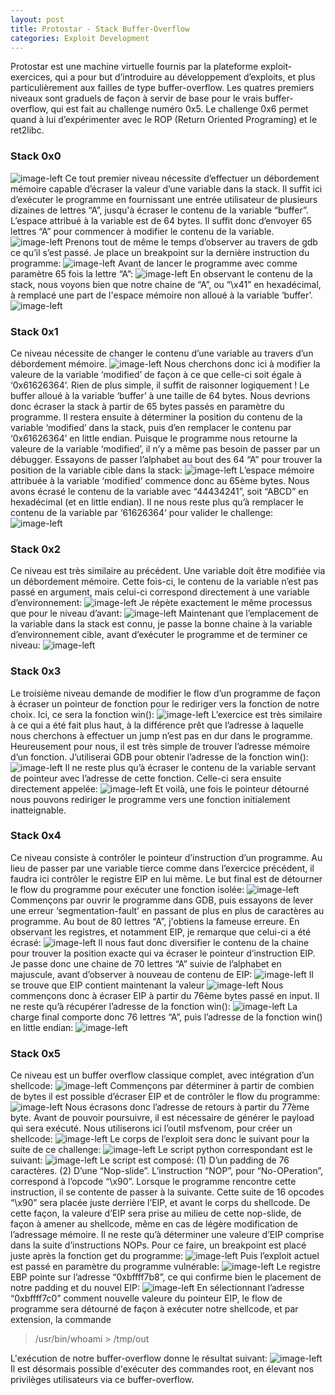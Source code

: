 ```yaml
---
layout: post
title: Protostar - Stack Buffer-Overflow
categories: Exploit Development
---
```

Protostar est une machine virtuelle fournis par la plateforme exploit-exercices, qui a pour but d’introduire au développement d’exploits, et plus particulièrement aux failles de type buffer-overflow. Les quatres premiers niveaux sont graduels de façon à servir de base pour le vrais buffer-overflow, qui est fait au challenge numéro 0x5. Le challenge 0x6 permet quand à lui d’expérimenter avec le ROP (Return Oriented Programing) et le ret2libc.

### Stack 0x0
![image-left](/img/Protostar/A0.PNG)
Ce tout premier niveau nécessite d’effectuer un débordement mémoire capable d’écraser la valeur d’une variable dans la stack. Il suffit ici d’exécuter le programme en fournissant une entrée utilisateur de plusieurs dizaines de lettres “A”, jusqu'à écraser le contenu de la variable “buffer”. L’espace attribué à la variable est de 64 bytes. Il suffit donc d’envoyer 65 lettres “A” pour commencer à modifier le contenu de la variable.
![image-left](/img/Protostar/A.PNG)
Prenons tout de même le temps d’observer au travers de gdb ce qu’il s’est passé.
Je place un breakpoint sur la dernière instruction du programme:
![image-left](/img/Protostar/B.PNG)
Avant de lancer le programme avec comme paramètre 65 fois la lettre “A”:
![image-left](/img/Protostar/C.PNG)
En observant le contenu de la stack, nous voyons bien que notre chaine de “A”, ou “\\x41” en hexadécimal, à remplacé une part de l'espace mémoire non alloué à la variable ‘buffer’.
![image-left](/img/Protostar/D.PNG)

### Stack 0x1
Ce niveau nécessite de changer le contenu d’une variable au travers d’un débordement mémoire.
![image-left](/img/Protostar/E.PNG)
Nous cherchons donc ici à modifier la valeure de la variable ‘modified’ de façon à ce que celle-ci soit égale à ‘0x61626364’. Rien de plus simple, il suffit de raisonner logiquement ! Le buffer alloué à la variable ‘buffer’ à une taille de 64 bytes. Nous devrions donc écraser la stack à partir de 65 bytes passés en paramètre du programme. Il restera ensuite à déterminer la position du contenu de la variable ‘modified’ dans la stack, puis d’en remplacer le contenu par ‘0x61626364’ en little endian.
Puisque le programme nous retourne la valeure de la variable ‘modified’, il n’y a même pas besoin de passer par un débugger. Essayons de passer l’alphabet au bout des 64 “A” pour trouver la position de la variable cible dans la stack:
![image-left](/img/Protostar/F.PNG)
L’espace mémoire attribuée à la variable ‘modified’ commence donc au 65ème bytes. Nous avons écrasé le contenu de la variable avec “44434241”, soit “ABCD” en hexadécimal (et en little endian).
Il ne nous reste plus qu’à remplacer le contenu de la variable par ‘61626364‘ pour valider le challenge:
![image-left](/img/Protostar/G.PNG)

### Stack 0x2
Ce niveau est très similaire au précédent. Une variable doit être modifiée via un débordement mémoire. Cette fois-ci, le contenu de la variable n’est pas passé en argument, mais celui-ci correspond directement à une variable d’environnement:
![image-left](/img/Protostar/I.PNG)
Je répète exactement le même processus que pour le niveau d’avant:
![image-left](/img/Protostar/J.PNG)
Maintenant que l’emplacement de la variable dans la stack est connu, je passe la bonne chaine à la variable d’environnement cible, avant d’exécuter le programme et de terminer ce niveau:
![image-left](/img/Protostar/K.PNG)

### Stack 0x3
Le troisième niveau demande de modifier le flow d’un programme de façon à écraser un pointeur de fonction pour le rediriger vers la fonction de notre choix. Ici, ce sera la fonction win():
![image-left](/img/Protostar/L.PNG)
L’exercice est très similaire à ce qui a été fait plus haut, à la différence prêt que l’adresse à laquelle nous cherchons à effectuer un jump n’est pas en dur dans le programme. Heureusement pour nous, il est très simple de trouver l’adresse mémoire d’un fonction. J’utiliserai GDB pour obtenir l’adresse de la fonction win():
![image-left](/img/Protostar/M.PNG)
Il ne reste plus qu’à écraser le contenu de la variable servant de pointeur avec l’adresse de cette fonction. Celle-ci sera ensuite directement appelée:
![image-left](/img/Protostar/N.PNG)
Et voilà, une fois le pointeur détourné nous pouvons rediriger le programme vers une fonction initialement inatteignable.

### Stack 0x4
Ce niveau consiste à contrôler le pointeur d’instruction d’un programme. Au lieu de passer par une variable tierce comme dans l’exercice précédent, il faudra ici contrôler le registre EIP en lui même. Le but final est de détourner le flow du programme pour exécuter une fonction isolée:
![image-left](/img/Protostar/O.PNG)
Commençons par ouvrir le programme dans GDB, puis essayons de lever une erreur ‘segmentation-fault’ en passant de plus en plus de caractères au programme. Au bout de 80 lettres “A”, j'obtiens la fameuse erreure. En observant les registres, et notamment EIP, je remarque que celui-ci a été écrasé:
![image-left](/img/Protostar/P.PNG)
Il nous faut donc diversifier le contenu de la chaine pour trouver la position exacte qui va écraser le pointeur d’instruction EIP. Je passe donc une chaine de 70 lettres “A” suivie de l’alphabet en majuscule, avant d’observer à nouveau de contenu de EIP:
![image-left](/img/Protostar/Q.PNG)
Il se trouve que EIP contient maintenant la valeur
![image-left](/img/Protostar/R.PNG)
Nous commençons donc à écraser EIP à partir du 76ème bytes passé en input.
Il ne reste qu’à récupérer l’adresse de la fonction win():
![image-left](/img/Protostar/S.PNG)
La charge final comporte donc 76 lettres “A”, puis l’adresse de la fonction win() en little endian:
![image-left](/img/Protostar/T.PNG)

### Stack 0x5
Ce niveau est un buffer overflow classique complet, avec intégration d’un shellcode:
![image-left](/img/Protostar/U.PNG)
Commençons par déterminer à partir de combien de bytes il est possible d’écraser EIP et de contrôler le flow du programme:
![image-left](/img/Protostar/V.PNG)
Nous écrasons donc l’adresse de retours à partir du 77ème byte.
Avant de pouvoir poursuivre, il est nécessaire de générer le payload qui sera exécuté. Nous utiliserons ici l’outil msfvenom, pour créer un shellcode:
![image-left](/img/Protostar/W.PNG)
Le corps de l’exploit sera donc le suivant pour la suite de ce challenge:
![image-left](/img/Protostar/X.PNG)
Le script python correspondant est le suivant:
![image-left](/img/Protostar/Y.PNG)
Le script est composé:
  (1) D’un padding de 76 caractères.
  (2) D’une “Nop-slide”. L’instruction “NOP”, pour “No-OPeration”, correspond à l’opcode “\\x90”. Lorsque le programme rencontre cette instruction, il se contente de passer à la suivante. Cette suite de 16 opcodes “\\x90” sera placée juste derrière l’EIP, et avant le corps du shellcode. De cette façon, la valeure d’EIP sera prise au milieu de cette nop-slide, de façon à amener au shellcode, même en cas de légère modification de l’adressage mémoire.
Il ne reste qu’à déterminer une valeure d’EIP comprise dans la suite d’instructions NOPs. Pour ce faire, un breakpoint est placé juste après la fonction get du programme:
![image-left](/img/Protostar/Z.PNG)
Puis l’exploit actuel est passé en paramètre du programme vulnérable:
![image-left](/img/Protostar/A1.PNG)
Le registre EBP pointe sur l’adresse “0xbffff7b8”, ce qui confirme bien le placement de notre padding et du nouvel EIP:
![image-left](/img/Protostar/A2.PNG)
En sélectionnant l’adresse “0xbffff7c0” comment nouvelle valeure du pointeur EIP, le flow de programme sera détourné de façon à exécuter notre shellcode, et par extension, la commande
> /usr/bin/whoami > /tmp/out

L'exécution de notre buffer-overflow donne le résultat suivant:
![image-left](/img/Protostar/A4.PNG)
Il est désormais possible d'exécuter des commandes root, en élevant nos privilèges utilisateurs via ce buffer-overflow.

